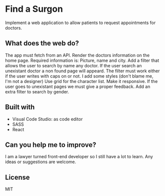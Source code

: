 # Find a Surgon

Implement a web application to allow patients to request appointments for doctors.

## What does the web do?

The app must fetch from an API.
Render the doctors information on the home page. Required information is: Picture, name and city.
Add a filter that allows the user to search by name any doctor.
If the user search an unexistant doctor a non found page will appeard.
The filter must work either if the user writes with caps on or not.
I add some styles (don't blame me, I'm not a designer)
Use grid for the character list.
Make it responsive.
If the user goes to unexistant pages we must give a proper feedback.
Add an extra filter to search by gender.

## Built with

- Visual Code Studio: as code editor
- SASS
- React

## Can you help me to improve?

I am a lawyer turned front-end developer so I still have a lot to learn. Any ideas or suggestions are welcome.

## License

MIT
